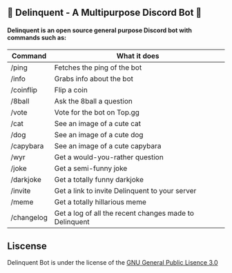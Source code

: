 🤖 Delinquent - A Multipurpose Discord Bot 🤖
---------------------------------------------
#### Delinquent is an open source general purpose Discord bot with commands such as: ####
Command  | What it does
------------- | -------------
/ping | Fetches the ping of the bot
/info | Grabs info about the bot
/coinflip | Flip a coin
/8ball | Ask the 8ball a question
/vote | Vote for the bot on Top.gg
/cat | See an image of a cute cat
/dog | See an image of a cute dog
/capybara | See an image of a cute capybara
/wyr | Get a would-you-rather question
/joke | Get a semi-funny joke
/darkjoke | Get a totally funny darkjoke
/invite | Get a link to invite Delinquent to your server
/meme | Get a totally hillarious meme
/changelog | Get a log of all the recent changes made to Delinquent

Liscense
---------------
Delinquent Bot is under the license of the [GNU General Public Lisence 3.0](#liscese)
